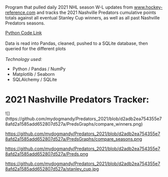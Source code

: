 Program that pulled daily 2021 NHL season W-L updates from www.hockey-reference.com and tracks the 2021 Nashville Predators cumulative points totals against all eventual Stanley Cup winners, as well as all past Nashville Predators seasons.

<a href="https://github.com/mydogmandy/Predators_2021/blob/d2adb2ea754355e78afd2a1585add652807d527a/NHL_2021.py">Python Code Link</a>
<br>
<br>
Data is read into Pandas, cleaned, pushed to a SQLite database, then queried for the different plots
<br>
<br>
*Technology used:*
- Python / Pandas / NumPy
- Matplotlib / Seaborn
- SQLAlchemy / SQLite

<h1> 2021 Nashville Predators Tracker: </h1>
![](https://github.com/mydogmandy/Predators_2021/blob/d2adb2ea754355e78afd2a1585add652807d527a/PredsGraphs/compare_winners.png)

https://github.com/mydogmandy/Predators_2021/blob/d2adb2ea754355e78afd2a1585add652807d527a/PredsGraphs/compare_seasons.png


https://github.com/mydogmandy/Predators_2021/blob/d2adb2ea754355e78afd2a1585add652807d527a/Preds.png

https://github.com/mydogmandy/Predators_2021/blob/d2adb2ea754355e78afd2a1585add652807d527a/stanley_cup.jpg

